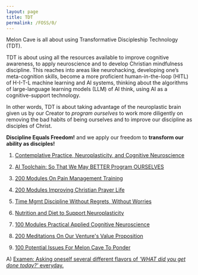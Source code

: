 ```yaml
---
layout: page
title: TDT
permalink: /FOSS/0/
---
```


Melon Cave is all about using Transformative Discipleship Technology (TDT).

TDT is about using all the resources available to improve cognitive awareness, to apply neuroscience and to develop Christian mindfulness discipline. This reaches into areas like neurohacking, developing one’s meta-cognition skills, become a more proficient human-in-the-loop (HITL) of H-I-T-L machine learning and AI systems, thinking about the algorithms of large-language learning models (LLM) of AI think, using AI as a cognitive-support technology.

In other words, TDT is about taking advantage of the neuroplastic brain given us by our Creator to *program ourselves* to work more diligently on removing the bad habits of being ourselves and to improve our discipline as disciples of Christ.

**Discipline Equals Freedom!** and we apply our freedom to **transform our ability as disciples!**

1) [Contemplative Practice, Neuroplasticity, and Cognitive Neuroscience](https://meloncave.github.io/FOSS/1/)

2) [AI Toolchain: So That We May BETTER Program OURSELVES](https://meloncave.github.io/FOSS/2/)

3) [200 Modules On Pain Management Training](https://meloncave.github.io/FOSS/3/)

4) [200 Modules Improving Christian Prayer Life](https://meloncave.github.io/FOSS/4/)

5) [Time Mgmt Discipline Without Regrets, Without Worries](https://meloncave.github.io/FOSS/5/)

6) [Nutrition and Diet to Support Neuroplasticity](https://meloncave.github.io/FOSS/6/)

7) [100 Modules Practical Applied Cognitive Neuroscience](https://meloncave.github.io/FOSS/7/)

8) [200 Meditations On Our Venture's Value Proposition](https://meloncave.github.io/FOSS/8/)

9) [100 Potential Issues For Melon Cave To Ponder](https://meloncave.github.io/FOSS/9/)

A) [Examen: Asking oneself several different flavors of *'WHAT did you get done today?'* everyday.](https://meloncave.github.io/FOSS/A/)